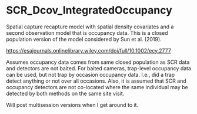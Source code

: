 # SCR_Dcov_IntegratedOccupancy

Spatial capture recapture model with spatial density covariates and a second observation model that is occupancy data.
This is a closed population version of the model considered by Sun et al. (2019). 

https://esajournals.onlinelibrary.wiley.com/doi/full/10.1002/ecy.2777

Assumes occupancy data comes from same
closed population as SCR data and detectors are not baited. For baited cameras, trap-level occupancy data can be used, but not trap by occasion occupancy data. I.e., did a trap detect anything or not over all occasions.
Also, it is assumed that SCR and occupancy detectors are not co-located where the same individual may be detected by both methods on the same site visit.


Will post multisession versions when I get around to it.